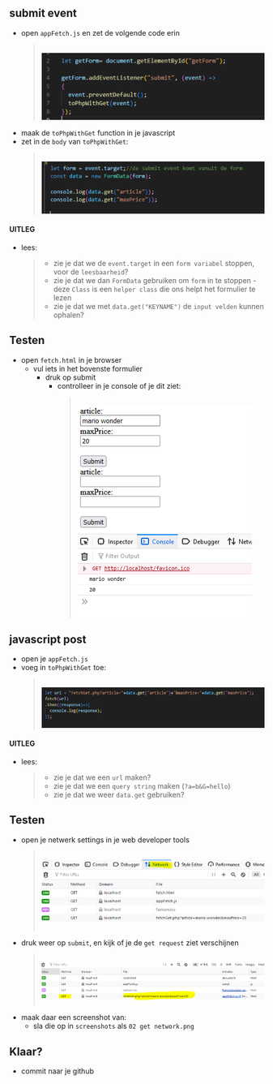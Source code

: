 ## submit event


- open `appFetch.js` en zet de volgende code erin
    > </br>![](img/getjs.PNG)
- maak de `toPhpWithGet` function in je javascript
- zet in de `body` van `toPhpWithGet`:
    > </br>![](img/logform.PNG)



#### UITLEG
- lees:
    > - zie je dat we de `event.target` in een `form variabel` stoppen, voor de `leesbaarheid`?
    > - zie je dat we dan `FormData` gebruiken om `form` in te stoppen
    >       - deze `Class` is een `helper class` die ons helpt het formulier te lezen
    > - zie je dat we met `data.get("KEYNAME")` de `input velden` kunnen ophalen?

## Testen

- open `fetch.html` in je browser
    - vul iets in het bovenste formulier
        - druk op submit
            - controlleer in je console of je dit ziet:
                > </br>![](img/wonder.PNG)

## javascript post


- open je `appFetch.js`
- voeg in `toPhpWithGet` toe:
    > </br>![](img/fetchGet.PNG)


#### UITLEG
- lees:
    > - zie je dat we een `url` maken?
    > - zie je dat we een `query string` maken (`?a=b&G=hello`)
    > - zie je dat we weer `data.get` gebruiken?


## Testen

- open je netwerk settings in je web developer tools
    > </br>![](img/network.PNG)
- druk weer op `submit`, en kijk of je de `get request` ziet verschijnen
    > </br>![](img/getreq.PNG)
- maak daar een screenshot van:
    - sla die op in `screenshots` als `02 get network.png`

 ## Klaar?
- commit naar je github